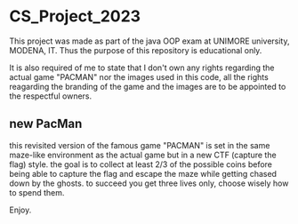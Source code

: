 # CS_Project_2023
This project was made as part of the java OOP exam at UNIMORE university, MODENA, IT.
Thus the purpose of this repository is educational only.

It is also required of me to state that I don't own any rights regarding the actual game "PACMAN"
nor the images used in this code, all the rights reagarding the branding of the game and the images
are to be appointed to the respectful owners.

## new PacMan
this revisited version of the famous game "PACMAN" is set in the same maze-like environment as the actual game but in a new CTF (capture the flag) style.
the goal is to collect at least 2/3 of the possible coins before being able to capture the flag and escape the maze while getting chased down by the ghosts.
to succeed you get three lives only, choose wisely how to spend them.

Enjoy.
